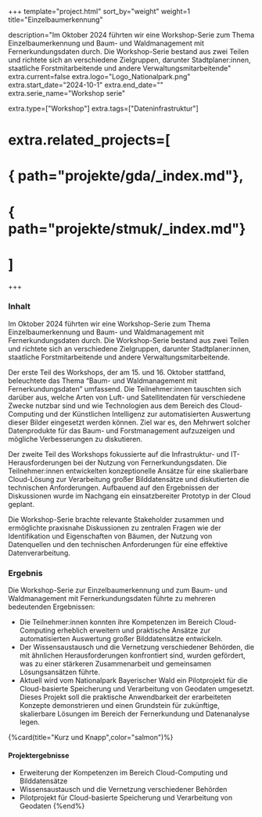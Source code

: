 +++
template="project.html"
sort_by="weight"
weight=1
title="Einzelbaumerkennung"

description="Im Oktober 2024 führten wir eine Workshop-Serie zum Thema Einzelbaumerkennung und Baum- und Waldmanagement mit Fernerkundungsdaten durch. Die Workshop-Serie bestand aus zwei Teilen und richtete sich an verschiedene Zielgruppen, darunter Stadtplaner:innen, staatliche Forstmitarbeitende und andere Verwaltungsmitarbeitende"
extra.current=false
extra.logo="Logo_Nationalpark.png"
extra.start_date="2024-10-1"
extra.end_date=""
extra.serie_name="Workshop serie"

extra.type=["Workshop"]
extra.tags=["Dateninfrastruktur"] 
 
# extra.related_projects=[
#  { path="projekte/gda/_index.md"},
#  { path="projekte/stmuk/_index.md"}
# ]

+++


### Inhalt

Im Oktober 2024 führten wir eine Workshop-Serie zum Thema Einzelbaumerkennung und Baum- und Waldmanagement mit Fernerkundungsdaten durch. Die Workshop-Serie bestand aus zwei Teilen und richtete sich an verschiedene Zielgruppen, darunter Stadtplaner:innen, staatliche Forstmitarbeitende und andere Verwaltungsmitarbeitende.

Der erste Teil des Workshops, der am 15. und 16. Oktober stattfand, beleuchtete das Thema “Baum- und Waldmanagement mit Fernerkundungsdaten” umfassend. Die Teilnehmer:innen tauschten sich darüber aus, welche Arten von Luft- und Satellitendaten für verschiedene Zwecke nutzbar sind und wie Technologien aus dem Bereich des Cloud-Computing und der Künstlichen Intelligenz zur automatisierten Auswertung dieser Bilder eingesetzt werden können. Ziel war es, den Mehrwert solcher Datenprodukte für das Baum- und Forstmanagement aufzuzeigen und mögliche Verbesserungen zu diskutieren.

Der zweite Teil des Workshops fokussierte auf die Infrastruktur- und IT-Herausforderungen bei der Nutzung von Fernerkundungsdaten. Die Teilnehmer:innen entwickelten konzeptionelle Ansätze für eine skalierbare Cloud-Lösung zur Verarbeitung großer Bilddatensätze und diskutierten die technischen Anforderungen. Aufbauend auf den Ergebnissen der Diskussionen wurde im Nachgang ein einsatzbereiter Prototyp in der Cloud geplant.

Die Workshop-Serie brachte relevante Stakeholder zusammen und ermöglichte praxisnahe Diskussionen zu zentralen Fragen wie der Identifikation und Eigenschaften von Bäumen, der Nutzung von Datenquellen und den technischen Anforderungen für eine effektive Datenverarbeitung.


### Ergebnis

Die Workshop-Serie zur Einzelbaumerkennung und zum Baum- und Waldmanagement mit Fernerkundungsdaten führte zu mehreren bedeutenden Ergebnissen:

- Die Teilnehmer:innen konnten ihre Kompetenzen im Bereich Cloud-Computing erheblich erweitern und praktische Ansätze zur automatisierten Auswertung großer Bilddatensätze entwickeln.
- Der Wissensaustausch und die Vernetzung verschiedener Behörden, die mit ähnlichen Herausforderungen konfrontiert sind, wurden gefördert, was zu einer stärkeren Zusammenarbeit und gemeinsamen Lösungsansätzen führte.
- Aktuell wird vom Nationalpark Bayerischer Wald ein Pilotprojekt für die Cloud-basierte Speicherung und Verarbeitung von Geodaten umgesetzt. Dieses Projekt soll die praktische Anwendbarkeit der erarbeiteten Konzepte demonstrieren und einen Grundstein für zukünftige, skalierbare Lösungen im Bereich der Fernerkundung und Datenanalyse legen.


{%card(title="Kurz und Knapp",color="salmon")%}
#### Projektergebnisse
- Erweiterung der Kompetenzen im Bereich Cloud-Computing und Bilddatensätze
- Wissensaustausch und die Vernetzung verschiedener Behörden
- Pilotprojekt für Cloud-basierte Speicherung und Verarbeitung von Geodaten
{%end%}